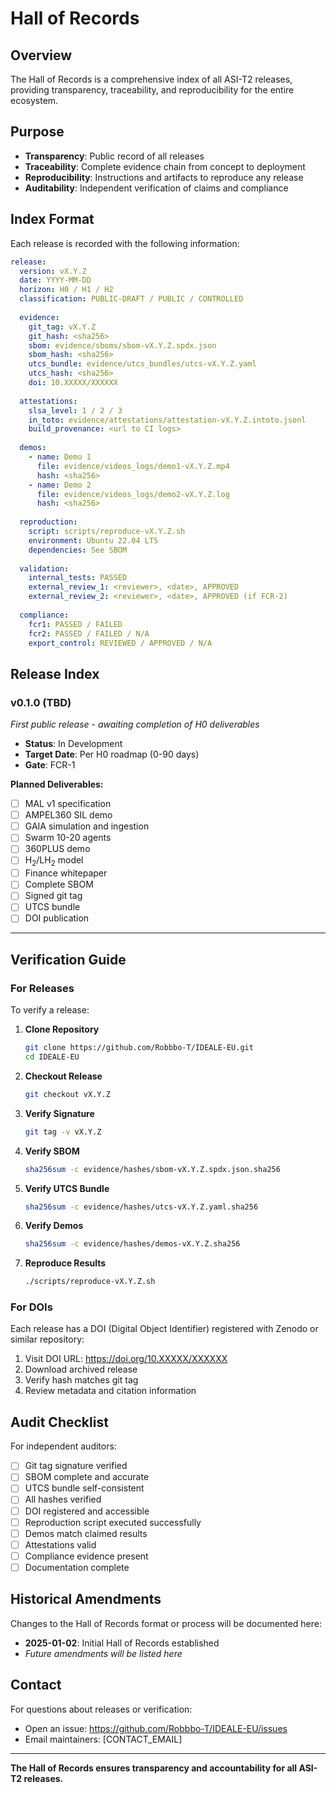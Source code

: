 # Hall of Records

## Overview

The Hall of Records is a comprehensive index of all ASI-T2 releases, providing transparency, traceability, and reproducibility for the entire ecosystem.

## Purpose

- **Transparency**: Public record of all releases
- **Traceability**: Complete evidence chain from concept to deployment
- **Reproducibility**: Instructions and artifacts to reproduce any release
- **Auditability**: Independent verification of claims and compliance

## Index Format

Each release is recorded with the following information:

```yaml
release:
  version: vX.Y.Z
  date: YYYY-MM-DD
  horizon: H0 / H1 / H2
  classification: PUBLIC-DRAFT / PUBLIC / CONTROLLED
  
  evidence:
    git_tag: vX.Y.Z
    git_hash: <sha256>
    sbom: evidence/sboms/sbom-vX.Y.Z.spdx.json
    sbom_hash: <sha256>
    utcs_bundle: evidence/utcs_bundles/utcs-vX.Y.Z.yaml
    utcs_hash: <sha256>
    doi: 10.XXXXX/XXXXXX
    
  attestations:
    slsa_level: 1 / 2 / 3
    in_toto: evidence/attestations/attestation-vX.Y.Z.intoto.jsonl
    build_provenance: <url to CI logs>
    
  demos:
    - name: Demo 1
      file: evidence/videos_logs/demo1-vX.Y.Z.mp4
      hash: <sha256>
    - name: Demo 2
      file: evidence/videos_logs/demo2-vX.Y.Z.log
      hash: <sha256>
      
  reproduction:
    script: scripts/reproduce-vX.Y.Z.sh
    environment: Ubuntu 22.04 LTS
    dependencies: See SBOM
    
  validation:
    internal_tests: PASSED
    external_review_1: <reviewer>, <date>, APPROVED
    external_review_2: <reviewer>, <date>, APPROVED (if FCR-2)
    
  compliance:
    fcr1: PASSED / FAILED
    fcr2: PASSED / FAILED / N/A
    export_control: REVIEWED / APPROVED / N/A
```

## Release Index

### v0.1.0 (TBD)
*First public release - awaiting completion of H0 deliverables*

- **Status**: In Development
- **Target Date**: Per H0 roadmap (0-90 days)
- **Gate**: FCR-1

**Planned Deliverables:**
- [ ] MAL v1 specification
- [ ] AMPEL360 SIL demo
- [ ] GAIA simulation and ingestion
- [ ] Swarm 10-20 agents
- [ ] 360PLUS demo
- [ ] H$_2$/LH$_2$ model
- [ ] Finance whitepaper
- [ ] Complete SBOM
- [ ] Signed git tag
- [ ] UTCS bundle
- [ ] DOI publication

---

## Verification Guide

### For Releases

To verify a release:

1. **Clone Repository**
   ```bash
   git clone https://github.com/Robbbo-T/IDEALE-EU.git
   cd IDEALE-EU
   ```

2. **Checkout Release**
   ```bash
   git checkout vX.Y.Z
   ```

3. **Verify Signature**
   ```bash
   git tag -v vX.Y.Z
   ```

4. **Verify SBOM**
   ```bash
   sha256sum -c evidence/hashes/sbom-vX.Y.Z.spdx.json.sha256
   ```

5. **Verify UTCS Bundle**
   ```bash
   sha256sum -c evidence/hashes/utcs-vX.Y.Z.yaml.sha256
   ```

6. **Verify Demos**
   ```bash
   sha256sum -c evidence/hashes/demos-vX.Y.Z.sha256
   ```

7. **Reproduce Results**
   ```bash
   ./scripts/reproduce-vX.Y.Z.sh
   ```

### For DOIs

Each release has a DOI (Digital Object Identifier) registered with Zenodo or similar repository:

1. Visit DOI URL: https://doi.org/10.XXXXX/XXXXXX
2. Download archived release
3. Verify hash matches git tag
4. Review metadata and citation information

## Audit Checklist

For independent auditors:

- [ ] Git tag signature verified
- [ ] SBOM complete and accurate
- [ ] UTCS bundle self-consistent
- [ ] All hashes verified
- [ ] DOI registered and accessible
- [ ] Reproduction script executed successfully
- [ ] Demos match claimed results
- [ ] Attestations valid
- [ ] Compliance evidence present
- [ ] Documentation complete

## Historical Amendments

Changes to the Hall of Records format or process will be documented here:

- **2025-01-02**: Initial Hall of Records established
- *Future amendments will be listed here*

## Contact

For questions about releases or verification:
- Open an issue: https://github.com/Robbbo-T/IDEALE-EU/issues
- Email maintainers: [CONTACT_EMAIL]

---

**The Hall of Records ensures transparency and accountability for all ASI-T2 releases.**
